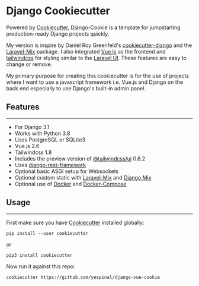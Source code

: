 # Django Cookiecutter

Powered by [Cookiecutter](https://github.com/cookiecutter/cookiecutter), Django-Cookie is a template for jumpstarting production-ready Django projects quickly.

My version is inspire by Daniel Roy Greenfeld's [cookiecutter-django](https://github.com/pydanny/cookiecutter-django) and the [Laravel-Mix](https://github.com/JeffreyWay/laravel-mix) package. I also integrated [Vue.js](https://vuejs.org) as the frontend and [tailwindcss](https://tailwindcss.com) for styling similar to the [Laravel UI](https://github.com/laravel/ui). These features are easy to change or remove.

My primary purpose for creating this cookiecutter is for the use of projects where I want to use a javascript framework i.e. Vue.js and Django on the back end especially to use Django's built-in admin panel.

## Features

---

- For Django 3.1
- Works with Python 3.8
- Uses PostgreSQL or SQLite3
- Vue.js 2.6
- Tailwindcss 1.8
- Includes the preview version of [@tailwindcss/ui](https://tailwindui.com/?utm_source=tailwindcss&utm_medium=footer-banner) 0.6.2
- Uses [django-rest-framework](https://www.django-rest-framework.org/)
- Optional basic ASGI setup for Websockets
- Optional custom static with [Laravel-Mix](https://github.com/JeffreyWay/laravel-mix) and [Django Mix](https://pypi.org/project/djangomix/)
- Optional use of [Docker](https://hub.docker.com/) and [Docker-Compose](https://docs.docker.com/compose/)

## Usage

---

First make sure you have [Cookiecutter](https://cookiecutter.readthedocs.io/en/1.7.2/installation.html#install-cookiecutter) installed globally:

```
pip install --user cookiecutter
```

or

```
pip3 install cookiecutter
```

Now run it against this repo:

```
cookiecutter https://github.com/yespinal/django-vue-cookie
```
